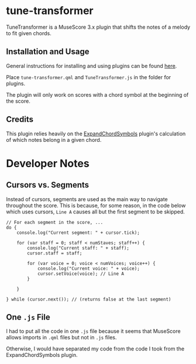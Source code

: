 # tune-transformer
TuneTransformer is a MuseScore 3.x plugin that shifts the notes of a melody to fit given chords.

## Installation and Usage
General instructions for installing and using plugins can be found [here](https://musescore.org/en/handbook/3/plugins).

Place `tune-transformer.qml` and `TuneTransformer.js` in the folder for plugins.

The plugin will only work on scores with a chord symbol at the beginning of the score.

## Credits

This plugin relies heavily on the [ExpandChordSymbols](https://github.com/markshepherd/ExpandChordSymbols) plugin's calculation of which notes belong in a given chord.

# Developer Notes

## Cursors vs. Segments
Instead of cursors, segments are used as the main way to navigate throughout the score. This is because, for some reason, in the code below which uses cursors, `Line A` causes all but the first segment to be skipped.

```
// For each segment in the score, ...
do {
    console.log("Current segment: " + cursor.tick);

    for (var staff = 0; staff < numStaves; staff++) {
        console.log("Current staff: " + staff);
        cursor.staff = staff;

        for (var voice = 0; voice < numVoices; voice++) {
            console.log("Current voice: " + voice);
            cursor.setVoice(voice); // Line A
        }
            
    }

} while (cursor.next()); // (returns false at the last segment)
```

## One `.js` File

I had to put all the code in one `.js` file because it seems that MuseScore allows imports in `.qml` files but not in `.js` files.

Otherwise, I would have separated my code from the code I took from the ExpandChordSymbols plugin.
